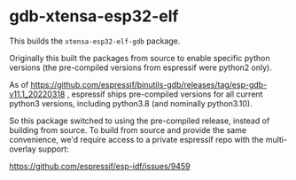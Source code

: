 # gdb-xtensa-esp32-elf

This builds the `xtensa-esp32-elf-gdb` package.

Originally this built the packages from source to enable specific python
versions (the pre-compiled versions from espressif were python2 only).

As of
https://github.com/espressif/binutils-gdb/releases/tag/esp-gdb-v11.1_20220318 ,
espressif ships pre-compiled versions for all current python3 versions,
including python3.8 (and nominally python3.10).

So this package switched to using the pre-compiled release, instead of building
from source. To build from source and provide the same convenience, we'd require
access to a private espressif repo with the multi-overlay support:

https://github.com/espressif/esp-idf/issues/9459
